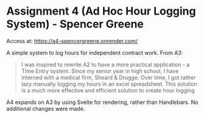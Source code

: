 # Assignment 4 (Ad Hoc Hour Logging System) - Spencer Greene

Access at: [https://a4-spencergreene.onrender.com/ ](https://a4-spencergreene.onrender.com/)

A simple system to log hours for independent contract work. From A3:

> I was inspired to rewrite A2 to have a more practical application - a Time Entry system. Since my senior year in high school, I have interned with a medical firm, Sheard & Drugge. Over time, I got rather lazy manually logging my hours in an excel spreadsheet. This solution is a much more effective and efficient solution to create hour logging

A4 expands on A3 by using Svelte for rendering, rather than Handlebars. No additional changes were made.

